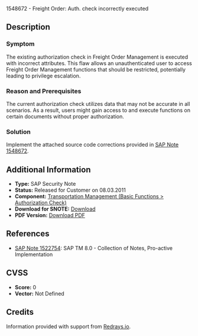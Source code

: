 1548672 - Freight Order: Auth. check incorrectly executed

## Description

### Symptom
The existing authorization check in Freight Order Management is executed with incorrect attributes. This flaw allows an unauthenticated user to access Freight Order Management functions that should be restricted, potentially leading to privilege escalation.

### Reason and Prerequisites
The current authorization check utilizes data that may not be accurate in all scenarios. As a result, users might gain access to and execute functions on certain documents without proper authorization.

### Solution
Implement the attached source code corrections provided in [SAP Note 1548672](https://me.sap.com/notes/0001548672).

## Additional Information

- **Type:** SAP Security Note
- **Status:** Released for Customer on 08.03.2011
- **Component:** [Transportation Management (Basic Functions > Authorization Check)](https://me.sap.com/notes/0001548672/TM-BF-AUT)
- **Download for SNOTE:** [Download](https://notesdownloads.sap.com/note/0040000009176332017)
- **PDF Version:** [Download PDF](https://userapps.support.sap.com/sap/support/sfm/notes/print/0001548672?language=en-US&token=AEEE3786EC53ADFC1C0C949A9C70CD8E)

## References

- [SAP Note 1522754](https://me.sap.com/notes/1522754): SAP TM 8.0 - Collection of Notes, Pro-active Implementation

## CVSS

- **Score:** 0
- **Vector:** Not Defined

## Credits
Information provided with support from [Redrays.io](https://redrays.io).